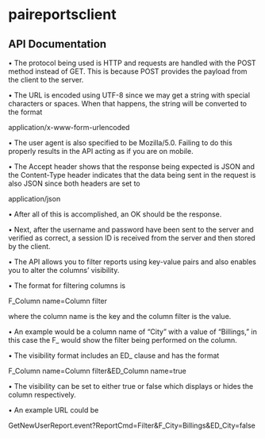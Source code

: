 # paireportsclient

## API Documentation
<p>•	The protocol being used is HTTP and requests are handled with the POST method instead of GET. This is because POST provides the payload from the client to the server.</p>
<p>•	The URL is encoded using UTF-8 since we may get a string with special characters or spaces. When that happens, the string will be converted to the format</p>  
                                     <p>application/x-www-form-urlencoded</p> 
<p>•	The user agent is also specified to be Mozilla/5.0. Failing to do this properly results in the API acting as if you are on mobile.</p> 
<p>•	The Accept header shows that the response being expected is JSON and the Content-Type header indicates that the data being sent in the request is also JSON since both headers are set to</p>  
                                                <p>application/json</p> 
<p>•	After all of this is accomplished, an OK should be the response.</p> 
<p>•	Next, after the username and password have been sent to the server and verified as correct, a session ID is received from the server and then stored by the client.</p> 
<p>•	The API allows you to filter reports using key-value pairs and also enables you to alter the columns’ visibility.</p> 
<p>•	The format for filtering columns is</p>  
                                                             <p>F_Column name=Column filter</p> 
            <p>where the column name is the key and the column filter is the value.</p> 
<p>•	An example would be a column name of “City” with a value of “Billings,” in this case the F_ would show the filter being performed on the column.</p> 
<p>•	The visibility format includes an ED_ clause and has the format</p>  
                                            <p>F_Column name=Column filter&ED_Column name=true</p> 
<p>•	The visibility can be set to either true or false which displays or hides the column respectively.</p> 
<p>•	An example URL could be</p>  
                     <p>GetNewUserReport.event?ReportCmd=Filter&F_City=Billings&ED_City=false</p> 
